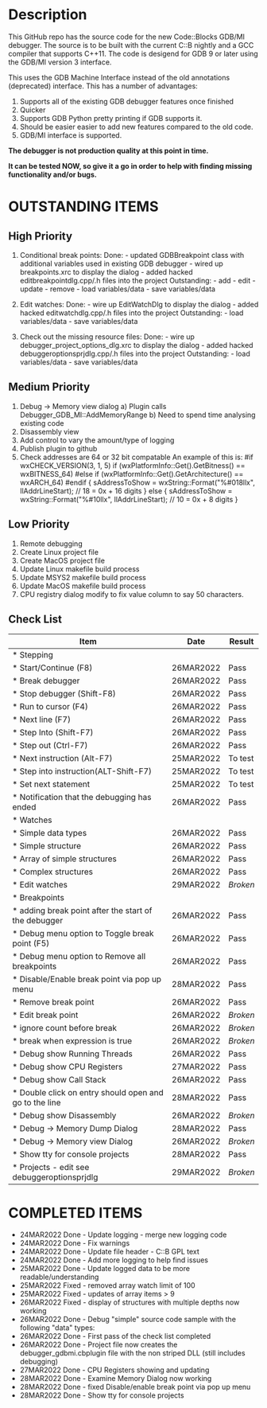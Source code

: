# Description
This GitHub repo has the source code for the new Code::Blocks GDB/MI debugger. The source is to be built with the current C::B nightly and a GCC compiler that supports C++11. The code is desigend for GDB 9 or later using the GDB/MI version 3 interface.

This uses the GDB Machine Interface instead of the old annotations (deprecated) interface. This has a number of advantages:

1. Supports all of the existing GDB debugger features once finished
2. Quicker
3. Supports GDB Python pretty printing if GDB supports it.
4. Should be easier easier to add new features compared to the old code.
5. GDB/MI interface is supported.

**The debugger is not production quality at this point in time.**

**It can be tested NOW, so give it a go in order to help with finding missing functionality and/or bugs.**

# OUTSTANDING ITEMS

## High Priority
1. Conditional break points:
    Done:
        - updated GDBBreakpoint class with additional variables used in existing GDB debugger
        - wired up breakpoints.xrc to display the dialog
        - added hacked editbreakpointdlg.cpp/.h files into the project
    Outstanding:
        - add
        - edit
        - update
        - remove
        - load variables/data
        - save variables/data

2. Edit watches:
    Done:
        - wire up EditWatchDlg to display the dialog
        - added hacked editwatchdlg.cpp/.h files into the project
    Outstanding:
        - load variables/data
        - save variables/data

3. Check out the missing resource files:
    Done:
        - wire up debugger_project_options_dlg.xrc to display the dialog
        - added hacked debuggeroptionsprjdlg.cpp/.h files into the project
    Outstanding:
        - load variables/data
        - save variables/data

## Medium Priority
1. Debug -> Memory view dialog
    a) Plugin calls Debugger_GDB_MI::AddMemoryRange
    b) Need to spend time analysing existing code
2. Disassembly view
3. Add control to vary the amount/type of logging
4. Publish plugin to github
5. Check addresses are 64 or 32 bit compatable
    An example of this is:
#if wxCHECK_VERSION(3, 1, 5)
        if (wxPlatformInfo::Get().GetBitness() == wxBITNESS_64)
#else
        if (wxPlatformInfo::Get().GetArchitecture() == wxARCH_64)
#endif
        {
            sAddressToShow = wxString::Format("%#018llx", llAddrLineStart); // 18 = 0x + 16 digits
        }
        else
        {
            sAddressToShow = wxString::Format("%#10llx", llAddrLineStart); // 10 = 0x + 8 digits
        }


## Low Priority
1. Remote debugging 
2. Create Linux project file
3. Create MacOS project file
4. Update Linux makefile build process
5. Update MSYS2 makefile build process
6. Update MacOS makefile build process
7. CPU registry dialog modify to fix value column to say 50 characters.

## Check List

|                  Item                                      |   Date    |   Result   |
|------------------------------------------------------------|-----------|------------|
|* Stepping                                                  |           |            |
|  * Start/Continue       (F8)                               | 26MAR2022 |    Pass    |
|  * Break debugger                                          | 26MAR2022 |    Pass    |
|  * Stop debugger        (Shift-F8)                         | 26MAR2022 |    Pass    |
|  * Run to cursor        (F4)                               | 26MAR2022 |    Pass    |
|  * Next line            (F7)                               | 26MAR2022 |    Pass    |
|  * Step Into            (Shift-F7)                         | 26MAR2022 |    Pass    |
|  * Step out             (Ctrl-F7)                          | 26MAR2022 |    Pass    |
|  * Next instruction     (Alt-F7)                           | 25MAR2022 |   To test  |
|  * Step into instruction(ALT-Shift-F7)                     | 25MAR2022 |   To test  |
|  * Set next statement                                      | 25MAR2022 |   To test  |
|  * Notification that the debugging has ended               | 26MAR2022 |    Pass    |
|* Watches                                                   |           |            |
|  * Simple data types                                       | 26MAR2022 |    Pass    |
|  * Simple structure                                        | 26MAR2022 |    Pass    |
|  * Array of simple structures                              | 26MAR2022 |    Pass    |
|  * Complex structures                                      | 26MAR2022 |    Pass    |
|  * Edit watches                                            | 29MAR2022 |  *Broken*  |
|* Breakpoints                                               |           |            |
|  * adding break point after the start of the debugger      | 26MAR2022 |    Pass    |
|  * Debug menu option to Toggle break point (F5)            | 26MAR2022 |    Pass    |
|  * Debug menu option to Remove all breakpoints             | 26MAR2022 |    Pass    |
|  * Disable/Enable break point via pop up menu              | 28MAR2022 |    Pass    |
|  * Remove break point                                      | 26MAR2022 |    Pass    |
|  * Edit break point                                        | 26MAR2022 |  *Broken*  |
|    * ignore count before break                             | 26MAR2022 |  *Broken*  |
|    * break when expression is true                         | 26MAR2022 |  *Broken*  |
|* Debug show Running Threads                                | 26MAR2022 |    Pass    |
|* Debug show CPU Registers                                  | 27MAR2022 |    Pass    |
|* Debug show Call Stack                                     | 26MAR2022 |    Pass    |
|  * Double click on entry should open and go to the line    | 28MAR2022 |    Pass    |
|* Debug show Disassembly                                    | 26MAR2022 |  *Broken*  |
|* Debug -> Memory Dump Dialog                               | 28MAR2022 |    Pass    | 
|* Debug -> Memory view Dialog                               | 26MAR2022 |  *Broken*  | 
|* Show tty for console projects                             | 28MAR2022 |    Pass    |
|* Projects - edit see debuggeroptionsprjdlg                 | 29MAR2022 |  *Broken*  |

# COMPLETED ITEMS

* 24MAR2022 Done - Update logging - merge new logging code
* 24MAR2022 Done - Fix warnings
* 24MAR2022 Done - Update file header - C::B GPL text
* 24MAR2022 Done - Add more logging to help find issues
* 25MAR2022 Done - Update logged data to be more readable/understanding
* 25MAR2022 Fixed - removed array watch limit of 100
* 25MAR2022 Fixed - updates of array items > 9
* 26MAR2022 Fixed - display of structures with multiple depths now working
* 26MAR2022 Done - Debug "simple" source code sample with the following "data" types:
* 26MAR2022 Done - First pass of the check list completed
* 26MAR2022 Done - Project file now creates the debugger_gdbmi.cbplugin file with the non striped DLL (still includes debugging)
* 27MAR2022 Done - CPU Registers showing and updating
* 28MAR2022 Done - Examine Memory Dialog now working
* 28MAR2022 Done - fixed Disable/enable break point via pop up menu
* 28MAR2022 Done - Show tty for console projects 
